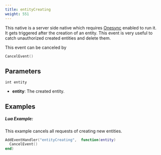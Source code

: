 ```yaml
---
title: entityCreating
weight: 551
---
```


This native is a server side native which requires [Onesync](https://forum.cfx.re/t/the-onesync-eap-and-you/165931) enabled to run it. It gets triggered after the creation of an entity. This event is very useful to catch unauthorized created entities and delete them.

This event can be canceled by
```lua
CancelEvent()
```

Parameters
----------

```
int entity
```

- **entity**: The created entity.


Examples
--------
##### Lua Example:
This example cancels all requests of creating new entities.
```lua
AddEventHandler("entityCreating",  function(entity)
  CancelEvent()
end)
```
